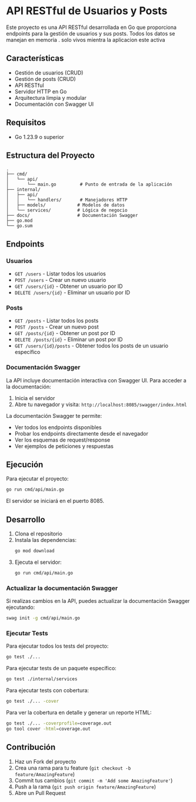 # API RESTful de Usuarios y Posts

Este proyecto es una API RESTful desarrollada en Go que proporciona endpoints para la gestión de usuarios y sus posts. Todos los datos se manejan en memoria . solo vivos mientra la aplicacion  este activa

## Características

- Gestión de usuarios (CRUD)
- Gestión de posts (CRUD)
- API RESTful
- Servidor HTTP en Go
- Arquitectura limpia y modular
- Documentación con Swagger UI

## Requisitos

- Go 1.23.9 o superior

## Estructura del Proyecto

```
.
├── cmd/
│   └── api/
│       └── main.go         # Punto de entrada de la aplicación
├── internal/
│   ├── api/
│   │   └── handlers/       # Manejadores HTTP
│   ├── models/            # Modelos de datos
│   └── services/          # Lógica de negocio
├── docs/                  # Documentación Swagger
├── go.mod
└── go.sum
```

## Endpoints

### Usuarios

- `GET /users` - Listar todos los usuarios
- `POST /users` - Crear un nuevo usuario
- `GET /users/{id}` - Obtener un usuario por ID
- `DELETE /users/{id}` - Eliminar un usuario por ID

### Posts

- `GET /posts` - Listar todos los posts
- `POST /posts` - Crear un nuevo post
- `GET /posts/{id}` - Obtener un post por ID
- `DELETE /posts/{id}` - Eliminar un post por ID
- `GET /users/{id}/posts` - Obtener todos los posts de un usuario específico

### Documentación Swagger

La API incluye documentación interactiva con Swagger UI. Para acceder a la documentación:

1. Inicia el servidor
2. Abre tu navegador y visita: `http://localhost:8085/swagger/index.html`

La documentación Swagger te permite:
- Ver todos los endpoints disponibles
- Probar los endpoints directamente desde el navegador
- Ver los esquemas de request/response
- Ver ejemplos de peticiones y respuestas

## Ejecución

Para ejecutar el proyecto:

```bash
go run cmd/api/main.go
```

El servidor se iniciará en el puerto 8085.

## Desarrollo

1. Clona el repositorio
2. Instala las dependencias:
   ```bash
   go mod download
   ```
3. Ejecuta el servidor:
   ```bash
   go run cmd/api/main.go
   ```

### Actualizar la documentación Swagger

Si realizas cambios en la API, puedes actualizar la documentación Swagger ejecutando:

```bash
swag init -g cmd/api/main.go
```

### Ejecutar Tests

Para ejecutar todos los tests del proyecto:

```bash
go test ./...
```

Para ejecutar tests de un paquete específico:

```bash
go test ./internal/services
```

Para ejecutar tests con cobertura:

```bash
go test ./... -cover
```

Para ver la cobertura en detalle y generar un reporte HTML:

```bash
go test ./... -coverprofile=coverage.out
go tool cover -html=coverage.out
```

## Contribución

1. Haz un Fork del proyecto
2. Crea una rama para tu feature (`git checkout -b feature/AmazingFeature`)
3. Commit tus cambios (`git commit -m 'Add some AmazingFeature'`)
4. Push a la rama (`git push origin feature/AmazingFeature`)
5. Abre un Pull Request
